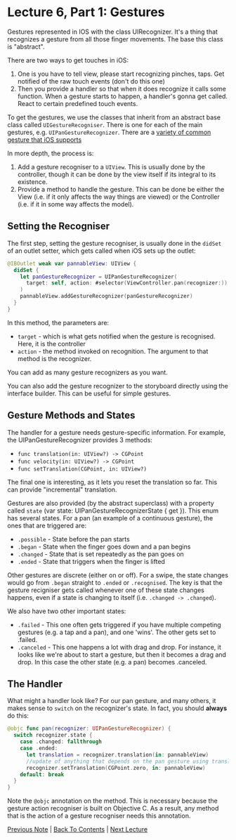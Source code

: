 # Lecture 6, Part 1: Gestures

Gestures represented in IOS with the class UIRecognizer. It's a thing that recognizes a gesture from all those finger movements. The base this class is "abstract".

There are two ways to get touches in iOS:
1. One is you have to tell  view, please start recognizing pinches, taps. Get notified of the raw touch events (don't do this one)
2. Then you provide a handler so that when it does recognize it calls some function. When a gesture starts to happen, a handler's gonna get called. React to certain predefined touch events.

To get the gestures, we use the classes that inherit from an abstract base class called `UIGestureRecogniser`. There is one for each of the main gestures, e.g. `UIPanGestureRecognizer`. There are a [variety of common gesture that iOS supports](https://developer.apple.com/ios/human-interface-guidelines/user-interaction/gestures/)

In more depth, the process is:
1. Add a gesture recogniser to a `UIView`. This is usually done by the controller, though it can be done by the view itself if its integral to its existence.
2. Provide a method to handle the gesture. This can be done be either the View (i.e. if it only affects the way things are viewed) or the Controller (i.e. if it in some way affects the model).

## Setting the Recogniser

The first step, setting the gesture recogniser, is usually done in the `didSet` of an outlet setter, which gets called when iOS sets up the outlet:

```Swift
@IBOutlet weak var pannableView: UIView {
  didSet {
    let panGestureRecognizer = UIPanGestureRecognizer(
      target: self, action: #selector(ViewController.pan(recognizer:))
    )
    pannableView.addGestureRecognizer(panGestureRecognizer)
  }
}
```

In this method, the parameters are:
* `target` - which is what gets notified when the gesture is recognised. Here, it is the controller
* `action` - the method invoked on recognition.  The argument to that method is the recognizer.

You can add as many gesture recognizers as you want.

You can also add the gesture recognizer to the storyboard directly using the interface builder. This can be useful for simple gestures.

## Gesture Methods and States

The handler for a gesture needs gesture-specific information. For example, the UIPanGestureRecognizer provides 3 methods:

* `func translation(in: UIView?) -> CGPoint`
* `func velocity(in: UIView?) -> CGPoint`
* `func setTranslation(CGPoint, in: UIView?)`

The final one is interesting, as it lets you reset the translation so far. This can provide "incremental" translation.

Gestures are also provided (by the abstract superclass) with a property called `state` (var state: UIPanGestureRecognizerState { get }). This enum has several states. For a pan (an example of a continuous gesture), the ones that are triggered are:
* `.possible` - State before the pan starts
* `.began` - State when the finger goes down and a pan begins
* `.changed` - State that is set repeatedly as the pan goes on
* `.ended` - State that triggers when the finger is lifted

Other gestures are discrete (either on or off). For a swipe, the state changes would go from `.began` straight to `.ended` or `.recognised`. The key is that the gesture recigniser gets called whenever one of these state changes happens, even if a state is changing to itself (i.e. `.changed -> .changed`).

We also have two other important states:
* `.failed` - This one often gets triggered if you have multiple competing gestures (e.g. a tap and a pan), and one 'wins'. The other gets set to .failed.
* `.canceled` - This one happens a lot with drag and drop. For instance, it looks like we're about to start a gesture, but then it becomes a drag and drop. In this case the other state (e.g. a pan) becomes .canceled.

## The Handler

What might a handler look like? For our pan gesture, and many others, it makes sense to `switch` on the recognizer's state. In fact, you should **always** do this:

```Swift
@objc func pan(recognizer: UIPanGestureRecognizer) {
  switch recognizer.state {
    case .changed: fallthrough
    case .ended:
      let translation = recognizer.translation(in: pannableView)
      //update of anything that depends on the pan gesture using translation.x and .y
      recognizer.setTranslation(CGPoint.zero, in: pannableView)
    default: break
  }
}
```

Note the `@objc` annotation on the method. This is necessary because the gesture action recogniser is built on Objective C. As a result, any method that is the action of a gesture recogniser needs this annotation.

[Previous Note](../Lecture%206%20-%20Multitouch/Part%200%20-%20Intro.md) | [Back To Contents](https://github.com/Firanus/stanford-iOS-lecture-notes) | [Next Lecture](../Lecture%207%20-%20Multiple%20MVCs%20Timer%20and%20Animation/Part%200%20-%20Intro.md)

